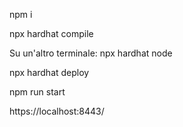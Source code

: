 npm i

npx hardhat compile

Su un'altro terminale: npx hardhat node

npx hardhat deploy

npm run start

https://localhost:8443/